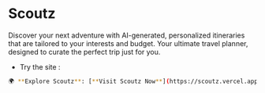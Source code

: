 # Scoutz
Discover your next adventure with AI-generated, personalized itineraries that are tailored to your interests and budget. Your ultimate travel planner, designed to curate the perfect trip just for you.

- Try the site :
```bash
🌍 **Explore Scoutz**: [**Visit Scoutz Now**](https://scoutz.vercel.app/)
```